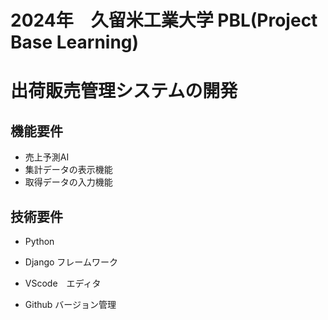 # 2024年　久留米工業大学 PBL(Project Base Learning)

# 出荷販売管理システムの開発

## 機能要件
- 売上予測AI
- 集計データの表示機能
- 取得データの入力機能

## 技術要件
- Python
- Django フレームワーク

- VScode　エディタ
- Github バージョン管理
